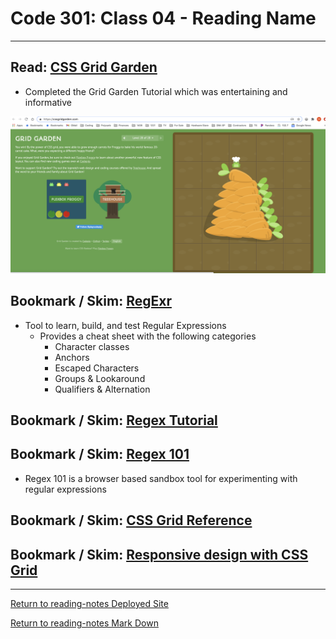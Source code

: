 # Code 301: Class 04 - Reading Name

***

## Read: [CSS Grid Garden](https://cssgridgarden.com/)

- Completed the Grid Garden Tutorial which was entertaining and informative

![Grid Garden Complete](grid-garden-complete.png)

## Bookmark / Skim: [RegExr](https://regexr.com/)

- Tool to learn, build, and test Regular Expressions
  - Provides a cheat sheet with the following categories
    - Character classes
    - Anchors
    - Escaped Characters
    - Groups & Lookaround
    - Qualifiers & Alternation

## Bookmark / Skim: [Regex Tutorial](https://medium.com/factory-mind/regex-tutorial-a-simple-cheatsheet-by-examples-649dc1c3f285)



## Bookmark / Skim: [Regex 101](https://regex101.com/)

- Regex 101 is a browser based sandbox tool for experimenting with regular expressions

## Bookmark / Skim: [CSS Grid Reference](https://css-tricks.com/snippets/css/complete-guide-grid/)



## Bookmark / Skim: [Responsive design with CSS Grid](https://medium.com/samsung-internet-dev/common-responsive-layouts-with-css-grid-and-some-without-245a862f48df)





***

[Return to reading-notes Deployed Site](https://simon-panek.github.io/reading-notes/)

[Return to reading-notes Mark Down](https://github.com/simon-panek/reading-notes)
